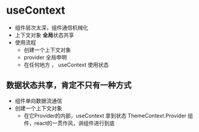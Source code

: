 # useContext
- 组件层次太深，组件通信机械化
- 上下文对象 **全局**状态共享
- 使用流程
    - 创建一个上下文对象
    - provider 全局申明
    - 在任何地方 ， useContext 使用状态

## 数据状态共享，肯定不只有一种方式
- 组件单向数据流通信
- 创建一个上下文对象
    - 在它Provider的内部，useContext 拿到状态
    ThemeContext.Provider 组件，react的一贯作风，讲组件进行到底